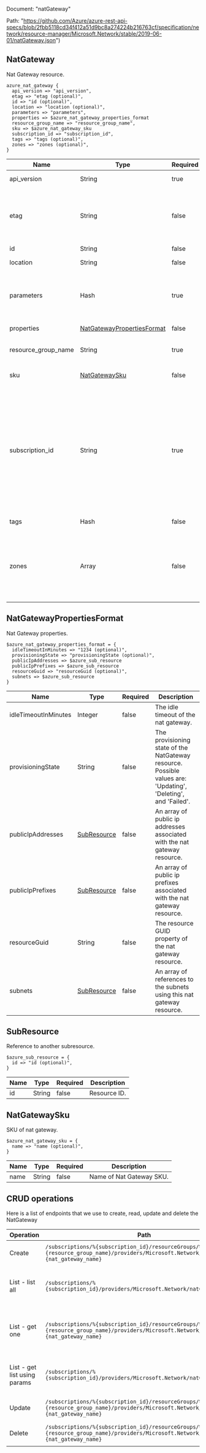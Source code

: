 Document: "natGateway"


Path: "https://github.com/Azure/azure-rest-api-specs/blob/2fbb5118cd34f412a51d9bc8a274224b216763cf/specification/network/resource-manager/Microsoft.Network/stable/2019-06-01/natGateway.json")

## NatGateway

Nat Gateway resource.

```puppet
azure_nat_gateway {
  api_version => "api_version",
  etag => "etag (optional)",
  id => "id (optional)",
  location => "location (optional)",
  parameters => "parameters",
  properties => $azure_nat_gateway_properties_format
  resource_group_name => "resource_group_name",
  sku => $azure_nat_gateway_sku
  subscription_id => "subscription_id",
  tags => "tags (optional)",
  zones => "zones (optional)",
}
```

| Name        | Type           | Required       | Description       |
| ------------- | ------------- | ------------- | ------------- |
|api_version | String | true | Client API version. |
|etag | String | false | A unique read-only string that changes whenever the resource is updated. |
|id | String | false | Resource ID. |
|location | String | false | Resource location. |
|parameters | Hash | true | Parameters supplied to the create or update nat gateway operation. |
|properties | [NatGatewayPropertiesFormat](#natgatewaypropertiesformat) | false | Nat Gateway properties. |
|resource_group_name | String | true | The name of the resource group. |
|sku | [NatGatewaySku](#natgatewaysku) | false | The nat gateway SKU. |
|subscription_id | String | true | The subscription credentials which uniquely identify the Microsoft Azure subscription. The subscription ID forms part of the URI for every service call. |
|tags | Hash | false | Resource tags. |
|zones | Array | false | A list of availability zones denoting the zone in which Nat Gateway should be deployed. |
        
## NatGatewayPropertiesFormat

Nat Gateway properties.

```puppet
$azure_nat_gateway_properties_format = {
  idleTimeoutInMinutes => "1234 (optional)",
  provisioningState => "provisioningState (optional)",
  publicIpAddresses => $azure_sub_resource
  publicIpPrefixes => $azure_sub_resource
  resourceGuid => "resourceGuid (optional)",
  subnets => $azure_sub_resource
}
```

| Name        | Type           | Required       | Description       |
| ------------- | ------------- | ------------- | ------------- |
|idleTimeoutInMinutes | Integer | false | The idle timeout of the nat gateway. |
|provisioningState | String | false | The provisioning state of the NatGateway resource. Possible values are: 'Updating', 'Deleting', and 'Failed'. |
|publicIpAddresses | [SubResource](#subresource) | false | An array of public ip addresses associated with the nat gateway resource. |
|publicIpPrefixes | [SubResource](#subresource) | false | An array of public ip prefixes associated with the nat gateway resource. |
|resourceGuid | String | false | The resource GUID property of the nat gateway resource. |
|subnets | [SubResource](#subresource) | false | An array of references to the subnets using this nat gateway resource. |
        
## SubResource

Reference to another subresource.

```puppet
$azure_sub_resource = {
  id => "id (optional)",
}
```

| Name        | Type           | Required       | Description       |
| ------------- | ------------- | ------------- | ------------- |
|id | String | false | Resource ID. |
        
        
        
## NatGatewaySku

SKU of nat gateway.

```puppet
$azure_nat_gateway_sku = {
  name => "name (optional)",
}
```

| Name        | Type           | Required       | Description       |
| ------------- | ------------- | ------------- | ------------- |
|name | String | false | Name of Nat Gateway SKU. |



## CRUD operations

Here is a list of endpoints that we use to create, read, update and delete the NatGateway

| Operation | Path | Verb | Description | OperationID |
| ------------- | ------------- | ------------- | ------------- | ------------- |
|Create|`/subscriptions/%{subscription_id}/resourceGroups/%{resource_group_name}/providers/Microsoft.Network/natGateways/%{nat_gateway_name}`|Put|Creates or updates a nat gateway.|NatGateways_CreateOrUpdate|
|List - list all|`/subscriptions/%{subscription_id}/providers/Microsoft.Network/natGateways`|Get|Gets all the Nat Gateways in a subscription.|NatGateways_ListAll|
|List - get one|`/subscriptions/%{subscription_id}/resourceGroups/%{resource_group_name}/providers/Microsoft.Network/natGateways/%{nat_gateway_name}`|Get|Gets the specified nat gateway in a specified resource group.|NatGateways_Get|
|List - get list using params|`/subscriptions/%{subscription_id}/providers/Microsoft.Network/natGateways`|Get|Gets all the Nat Gateways in a subscription.|NatGateways_ListAll|
|Update|`/subscriptions/%{subscription_id}/resourceGroups/%{resource_group_name}/providers/Microsoft.Network/natGateways/%{nat_gateway_name}`|Put|Creates or updates a nat gateway.|NatGateways_CreateOrUpdate|
|Delete|`/subscriptions/%{subscription_id}/resourceGroups/%{resource_group_name}/providers/Microsoft.Network/natGateways/%{nat_gateway_name}`|Delete|Deletes the specified nat gateway.|NatGateways_Delete|
